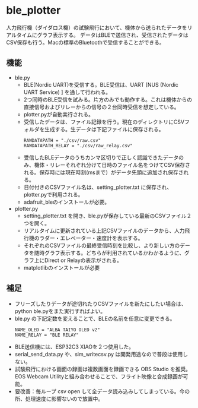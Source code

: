 # ble_plotter

人力飛行機（ダイダロス機）の試験飛行において、機体から送られたデータをリアルタイムにグラフ表示する。
データはBLEで送信され、受信されたデータはCSV保存も行う。Macの標準のBluetoothで受信することができる。

## 機能
- ble.py
    - BLE(Nordic UART)を受信する。BLE受信は、UART [NUS (Nordic UART Service) ] を通して行われる。
    - 2つ同時のBLE受信を試みる。片方のみでも動作する。これは機体からの直接信号およびリレーからの信号の２台同時受信を想定している。
    - plotter.pyが自動実行される。
    - 受信したデータは、ファイル記録を行う。現在のディレクトリにCSVフォルダを生成する。生データは下記ファイルに保存される。
      ```
      RAWDATAPATH = "./csv/raw.csv"
      RAWDATAPATH_RELAY = "./csv/raw_relay.csv"
      ```
    - 受信したBLEデータのうちカンマ区切りで正しく認識できたデータのみ、機体・リレーそれぞれ分けて日時のファイル名をつけてCSV保存される。保存時には現在時刻(msまで）がデータ先頭に追加され保存される。
    - 日付付きのCSVファイル名は、setting_plotter.txt に保存され、plotter.pyで利用される。
    - adafruit_bleのインストールが必要。
- plotter.py
    - setting_plotter.txt を開き、ble.pyが保存している最新のCSVファイル２つを開く。
    - リアルタイムに更新されている上記CSVファイルのデータから、人力飛行機のラダー・エレベーター・速度計を表示する。
    - それぞれのCSVファイルの最終受信時刻を比較し、より新しい方のデータを随時グラフ表示する。どちらが利用されているかわかるように、グラフ上にDirect or Relayの表示がされる。
    - matplotlibのインストールが必要

## 補足
- フリーズしたりデータが途切れたりCSVファイルを新たにしたい場合は、python ble.pyをまた実行すればよい。
- ble.py の下記定数を変えることで、BLEの名前を任意に変更できる。
  ```
  NAME_OLED = "ALBA TAIYO OLED v2"
  NAME_RELAY = "BLE RELAY"
  ```
- BLE送信機には、ESP32C3 XIAOを２つ使用した。
- serial_send_data.py や、sim_writecsv.py は開発用途なので普段は使用しない。
- 試験飛行における画面の録画は複数画面を録画できる OBS Studio を推奨。EOS Webcam Utilityと組み合わせることで、フライト映像と合成録画が可能。
- 要改善：毎ループ csv open して全データ読み込みしてしまっている。今の所、処理速度に影響ないので放置中。
